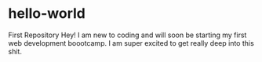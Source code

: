 # hello-world
First Repository
Hey! I am new to coding and will soon be starting my first web development boootcamp. I am super excited to get really deep into this shit. 
